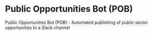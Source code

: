 # Public Opportunities Bot (POB)
Public Opportunities Bot (POB) - Automated publishing of public sector opportunities to a Slack channel
